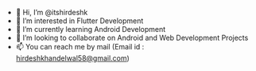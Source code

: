 - 👋 Hi, I’m @itshirdeshk
- 👀 I’m interested in Flutter Development 
- 🌱 I’m currently learning Android Development 
- 💞️ I’m looking to collaborate on Android and Web Development Projects
- 📫 You can reach me by mail (Email id : hirdeshkhandelwal58@gmail.com)

<!---
itshirdeshk/itshirdeshk is a ✨ special ✨ repository because its `README.md` (this file) appears on your GitHub profile.
You can click the Preview link to take a look at your changes.
--->
